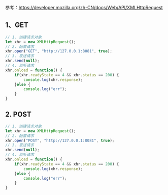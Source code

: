 参考：<https://developer.mozilla.org/zh-CN/docs/Web/API/XMLHttpRequest>

## 1、GET

```js
// 1. 创建请求对象
let xhr = new XMLHttpRequest();
// 2. 配置请求
xhr.open("GET", "http://127.0.0.1:8081", true);
// 3. 发送请求
xhr.send(null);
// 4. 监听请求
xhr.onload = function() {
    if(xhr.readyState == 4 && xhr.status == 200) {
        console.log(xhr.response);
    }else {
        console.log("err");
    }
}
```

## 2. POST

```js
// 1. 创建请求对象
let xhr = new XMLHttpRequest();
// 2. 配置请求
xhr.open("POST", "http://127.0.0.1:8081", true);
// 3. 发送请求
xhr.send(null);
// 4. 监听请求
xhr.onload = function() {
    if(xhr.readyState == 4 && xhr.status == 200) {
        console.log(xhr.response);
    }else {
        console.log("err");
    }
}
```

